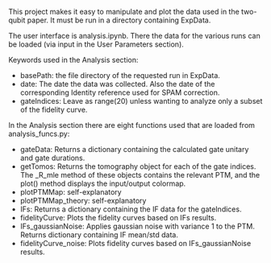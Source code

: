 This project makes it easy to manipulate and plot the data used in the 
two-qubit paper. It must be run in a directory containing ExpData.

The user interface is analysis.ipynb. There the data for the various runs
can be loaded (via input in the User Parameters section).

Keywords used in the Analysis section:
- basePath: the file directory of the requested run in ExpData.
- date: The date the data was collected. Also the date of the corresponding 
Identity reference used for SPAM correction.
- gateIndices: Leave as range(20) unless wanting to analyze only a subset
of the fidelity curve.

In the Analysis section there are eight functions used that are loaded from
analysis_funcs.py:

- gateData: Returns a dictionary containing 
the calculated gate unitary and gate durations.
- getTomos: Returns the tomography
object for each of the gate indices. The _R_mle method of these objects 
contains the relevant PTM, and the plot() method displays the input/output
colormap.
- plotPTMMap: self-explanatory
- plotPTMMap_theory: self-explanatory
- IFs: Returns a dictionary containing the IF data for the gateIndices. 
- fidelityCurve: Plots the fidelity curves based on IFs results.
- IFs_gaussianNoise: Applies gaussian noise with variance 1 to the PTM.
Returns dictionary containing IF mean/std data.
- fidelityCurve_noise: Plots fidelity curves based on IFs_gaussianNoise 
results.

